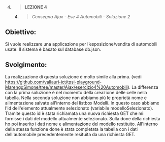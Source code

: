 4. > **LEZIONE 4**
     4. > *Consegna Ajax - Ese 4 Automobili - Soluzione 2*
     
## Obiettivo:
Si vuole realizzare una applicazione per l’esposizione/vendita di automobili usate. Il sistema è basato sul database db.json.

## Svolgimento:
La realizzazione di questa soluzione è molto simile alla prima. (vedi https://github.com/vallauri-ict/tpsi-playground-MarengoSimone/tree/master/Ajax/esercizio4%20Automobili). La differenza
con la prima soluzione è nel momento della creazione delle celle nella tabella. Nella seconda soluzione non abbiamo più le proprietà nome e alimentazione salvate all'interno del listbox Modelli.
In questo caso abbiamo l'id dell'elemento attualmente selezionato (variabile modelloSelezionato). Tramite questo id è stata richiamata una nuova richiesta GET che mi fornisse i dati
del modello attualmente selezionato. Sulla done della richiesta ho poi inserito i dati nome e alimentazione del modello restituito. All'interno della stessa funzione done è stata completata
la tabella con i dati dell'automobile precedentemente resituita da una richiesta GET.
